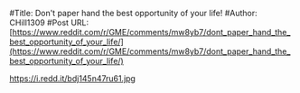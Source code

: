 #Title: Don't paper hand the best opportunity of your life!
#Author: CHill1309
#Post URL: [https://www.reddit.com/r/GME/comments/mw8yb7/dont_paper_hand_the_best_opportunity_of_your_life/](https://www.reddit.com/r/GME/comments/mw8yb7/dont_paper_hand_the_best_opportunity_of_your_life/)


https://i.redd.it/bdj145n47ru61.jpg